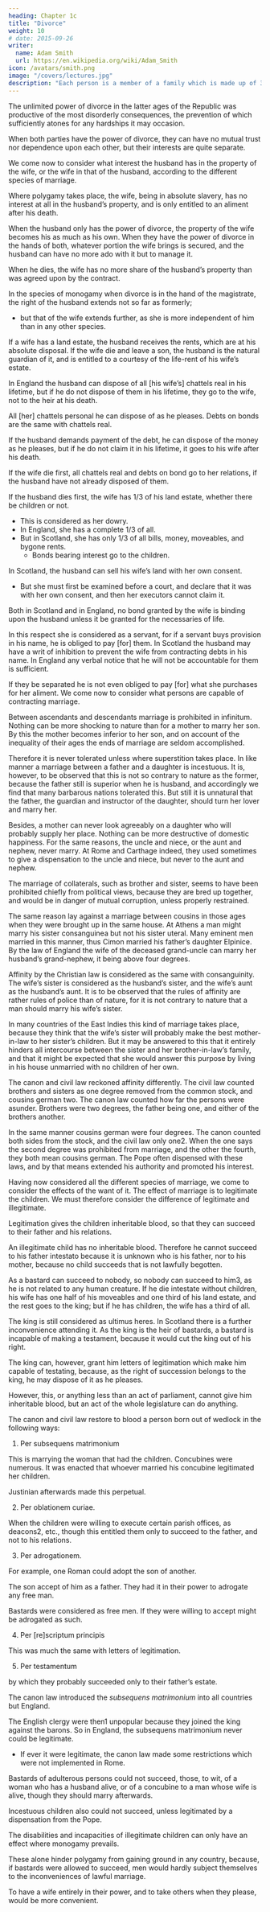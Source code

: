 ```yaml
---
heading: Chapter 1c
title: "Divorce"
weight: 10
# date: 2015-09-26
writer:
  name: Adam Smith
  url: https://en.wikipedia.org/wiki/Adam_Smith
icon: /avatars/smith.png
image: "/covers/lectures.jpg"
description: "Each person is a member of a family which is made up of 3 kinds of relations"
---
```




The unlimited power of divorce in the latter ages of the Republic was productive of the most disorderly consequences, the prevention of which sufficiently atones for any hardships it may occasion.

When both parties have the power of divorce, they can have no mutual trust nor dependence upon each other, but their interests are quite separate.

We come now to consider what interest the husband has in the property of the wife, or the wife in that of the husband, according to the different species of marriage.

Where polygamy takes place, the wife, being in absolute slavery, has no interest at all in the husband’s property, and is only entitled to an aliment after his death.

When the husband only has the power of divorce, the property of the wife becomes his as much as his own.
When they have the power of divorce in the hands of both, whatever portion the wife brings is secured, and the husband can have no more ado with it but to manage it.

When he dies, the wife has no more share of the husband’s property than was agreed upon by the contract.

In the species of monogamy when divorce is in the hand of the magistrate, the right of the husband extends not so far as formerly;
- but that of the wife extends further, as she is more independent of him than in any other species.

If a wife has a land estate, the husband receives the rents, which are at his absolute disposal.
If the wife die and leave a son, the husband is the natural guardian of it, and is entitled to a courtesy of the life-rent of his wife’s estate.

In England the husband can dispose of all [his wife’s] chattels real in his lifetime, but if he do not dispose of them in his lifetime, they go to the wife, not to the heir at his death.

All [her] chattels personal he can dispose of as he pleases.
Debts on bonds are the same with chattels real.

If the husband demands payment of the debt, he can dispose of the money as he pleases, but if he do not claim it in his lifetime, it goes to his wife after his death.

If the wife die first, all chattels real and debts on bond go to her relations, if the husband have not already disposed of them.

If the husband dies first, the wife has 1/3 of his land estate, whether there be children or not.
- This is considered as her dowry.
- In England, she has a complete 1/3 of all. 
- But in Scotland, she has only 1/3 of all bills, money, moveables, and bygone rents. 
  - Bonds bearing interest go to the children.

In Scotland, the husband can sell his wife’s land with her own consent. 
- But she must first be examined before a court, and declare that it was with her own consent, and then her executors cannot claim it.

Both in Scotland and in England, no bond granted by the wife is binding upon the husband unless it be granted for the necessaries of life.

In this respect she is considered as a servant, for if a servant buys provision in his name, he is obliged to pay [for] them.
In Scotland the husband may have a writ of inhibition to prevent the wife from contracting debts in his name.
In England any verbal notice that he will not be accountable for them is sufficient.

If they be separated he is not even obliged to pay [for] what she purchases for her aliment.
We come now to consider what persons are capable of contracting marriage.

Between ascendants and descendants marriage is prohibited in infinitum.
Nothing can be more shocking to nature than for a mother to marry her son.
By this the mother becomes inferior to her son, and on account of the inequality of their ages the ends of marriage are seldom accomplished.

Therefore it is never tolerated unless where superstition takes place.
In like manner a marriage between a father and a daughter is incestuous.
It is, however, to be observed that this is not so contrary to nature as the former, because the father still is superior when he is husband, and accordingly we find that many barbarous nations tolerated this.
But still it is unnatural that the father, the guardian and instructor of the daughter, should turn her lover and marry her.

Besides, a mother can never look agreeably on a daughter who will probably supply her place.
Nothing can be more destructive of domestic happiness.
For the same reasons, the uncle and niece, or the aunt and nephew, never marry.
At Rome and Carthage indeed, they used sometimes to give a dispensation to the uncle and niece, but never to the aunt and nephew.

The marriage of collaterals, such as brother and sister, seems to have been prohibited chiefly from political views, because they are bred up together, and would be in danger of mutual corruption, unless properly restrained.

The same reason lay against a marriage between cousins in those ages when they were brought up in the same house.
At Athens a man might marry his sister consanguinea but not his sister uteral.
Many eminent men married in this manner, thus Cimon married his father’s daughter Elpinice.
By the law of England the wife of the deceased grand-uncle can marry her husband’s grand-nephew, it being above four degrees.
 
Affinity by the Christian law is considered as the same with consanguinity.
The wife’s sister is considered as the husband’s sister, and the wife’s aunt as the husband’s aunt.
It is to be observed that the rules of affinity are rather rules of police than of nature, for it is not contrary to nature that a man should marry his wife’s sister.

In many countries of the East Indies this kind of marriage takes place, because they think that the wife’s sister will probably make the best mother-in-law to her sister’s children.
But it may be answered to this that it entirely hinders all intercourse between the sister and her brother-in-law’s family, and that it might be expected that she would answer this purpose by living in his house unmarried with no children of her own.

The canon and civil law reckoned affinity differently.
The civil law counted brothers and sisters as one degree removed from the common stock, and cousins german two.
The canon law counted how far the persons were asunder. Brothers were two degrees, the father being one, and either of the brothers another.

In the same manner cousins german were four degrees.
The canon counted both sides from the stock, and the civil law only one2. When the one says the second degree was prohibited from marriage, and the other the fourth, they both mean cousins german.
The Pope often dispensed with these laws, and by that means extended his authority and promoted his interest.
 
Having now considered all the different species of marriage, we come to consider the effects of the want of it.
The effect of marriage is to legitimate the children.
We must therefore consider the difference of legitimate and illegitimate.

Legitimation gives the children inheritable blood, so that they can succeed to their father and his relations.

An illegitimate child has no inheritable blood. Therefore he cannot succeed to his father intestato because it is unknown who is his father, nor to his mother, because no child succeeds that is not lawfully begotten.

As a bastard can succeed to nobody, so nobody can succeed to him3, as he is not related to any human creature.
If he die intestate without children, his wife has one half of his moveables and one third of his land estate, and the rest goes to the king; but if he has children, the wife has a third of all.

The king is still considered as ultimus heres. In Scotland there is a further inconvenience attending it.
As the king is the heir of bastards, a bastard is incapable of making a testament, because it would cut the king out of his right.

The king can, however, grant him letters of legitimation which make him capable of testating, because, as the right of succession belongs to the king, he may dispose of it as he pleases.

However, this, or anything less than an act of parliament, cannot give him inheritable blood, but an act of the whole legislature can do anything.
 
The canon and civil law restore to blood a person born out of wedlock in the following ways:

1. Per subsequens matrimonium

This is marrying the woman that had the children. Concubines were numerous. It was enacted that whoever married his concubine legitimated her children. 

Justinian afterwards made this perpetual.

2. Per oblationem curiae.

When the children were willing to execute certain parish offices, as deacons2, etc., though this entitled them only to succeed to the father, and not to his relations.

3. Per adrogationem.

For example, one Roman could adopt the son of another. 

The son accept of him as a father. They had it in their power to adrogate any free man.

Bastards were considered as free men. If they were willing to accept might be adrogated as such.

4. Per [re]scriptum principis

This was much the same with letters of legitimation.

5. Per testamentum

by which they probably succeeded only to their father’s estate.
 
The canon law introduced the *subsequens matrimonium* into all countries but England.

The English clergy were then1 unpopular because they joined the king against the barons. So in England, the subsequens matrimonium never could be legitimate.
- If ever it were legitimate, the canon law made some restrictions which were not implemented in Rome.

Bastards of adulterous persons could not succeed, those, to wit, of a woman who has a husband alive, or of a concubine to a man whose wife is alive, though they should marry afterwards.

Incestuous children also could not succeed, unless legitimated by a dispensation from the Pope.
 
The disabilities and incapacities of illegitimate children can only have an effect where monogamy prevails.

These alone hinder polygamy from gaining ground in any country, because, if bastards were allowed to succeed, men would hardly subject themselves to the inconveniences of lawful marriage.

To have a wife entirely in their power, and to take others when they please, would be more convenient.
